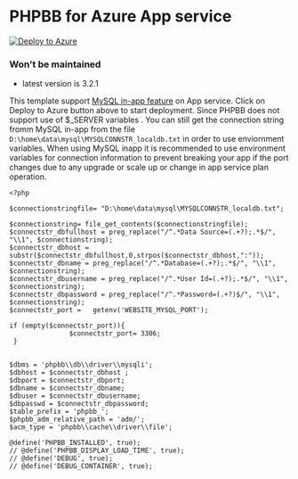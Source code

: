 # PHPBB for Azure App service
  
[![Deploy to Azure](http://azuredeploy.net/deploybutton.png)](https://azuredeploy.net/)

### Won't be maintained
- latest version is 3.2.1

This template support [MySQL in-app feature](https://blogs.msdn.microsoft.com/appserviceteam/2016/08/18/announcing-mysql-in-app-preview-for-web-apps/) on App service. Click on Deploy to Azure button above to start deployment. Since PHPBB does not support use of $_SERVER variables . You can still get the connection string fromm MySQL in-app from the file `D:\home\data\mysql\MYSQLCONNSTR_localdb.txt` in order to use enviornment variables. When using MySQL inapp it is recommended to use environment variables for connection information to prevent breaking your app if the port changes due to any upgrade or scale up or change in app service plan operation. 

```
<?php

$connectionstringfile= "D:\home\data\mysql\MYSQLCONNSTR_localdb.txt";

$connectionstring= file_get_contents($connectionstringfile);
$connectstr_dbfullhost = preg_replace("/^.*Data Source=(.+?);.*$/", "\\1", $connectionstring);
$connectstr_dbhost = substr($connectstr_dbfullhost,0,strpos($connectstr_dbhost,":"));
$connectstr_dbname = preg_replace("/^.*Database=(.+?);.*$/", "\\1", $connectionstring);
$connectstr_dbusername = preg_replace("/^.*User Id=(.+?);.*$/", "\\1", $connectionstring);
$connectstr_dbpassword = preg_replace("/^.*Password=(.+?)$/", "\\1", $connectionstring);
$connectstr_port =   getenv('WEBSITE_MYSQL_PORT');

if (empty($connectstr_port)){
               $connectstr_port= 3306;
 }


$dbms = 'phpbb\\db\\driver\\mysqli';
$dbhost = $connectstr_dbhost ;
$dbport = $connectstr_dbport;
$dbname = $connectstr_dbname;
$dbuser = $connectstr_dbusername;
$dbpasswd = $connectstr_dbpassword;
$table_prefix = 'phpbb_';
$phpbb_adm_relative_path = 'adm/';
$acm_type = 'phpbb\\cache\\driver\\file';

@define('PHPBB_INSTALLED', true);
// @define('PHPBB_DISPLAY_LOAD_TIME', true);
// @define('DEBUG', true);
// @define('DEBUG_CONTAINER', true);

```
